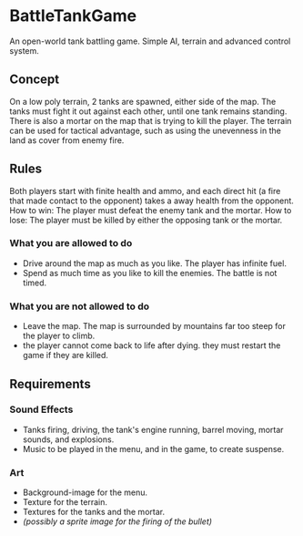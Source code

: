 # BattleTankGame
An open-world tank battling game. Simple AI, terrain and advanced control system.

## Concept
On a low poly terrain, 2 tanks are spawned, either side of the map. The tanks must fight it out against each other, until one tank remains standing. There is also a mortar on the map that is trying to kill the player. The terrain can be used for tactical advantage, such as using the unevenness in the land as cover from enemy fire.

## Rules
Both players start with finite health and ammo, and each direct hit (a fire that made contact to the opponent) takes a away health from the opponent.
How to win: The player must defeat the enemy tank and the mortar.
How to lose: The player must be killed by either the opposing tank or the mortar.

### What you are allowed to do
* Drive around the map as much as you like. The player has infinite fuel.
* Spend as much time as you like to kill the enemies. The battle is not timed.

### What you are not allowed to do
* Leave the map. The map is surrounded by mountains far too steep for the player to climb.
* the player cannot come back to life after dying. they must restart the game if they are killed.

## Requirements
### Sound Effects
* Tanks firing, driving, the tank's engine running, barrel moving, mortar sounds, and explosions.
* Music to be played in the menu, and in the game, to create suspense.

### Art
* Background-image for the menu.
* Texture for the terrain.
* Textures for the tanks and the mortar.
* <i>(possibly a sprite image for the firing of the bullet)</i>
